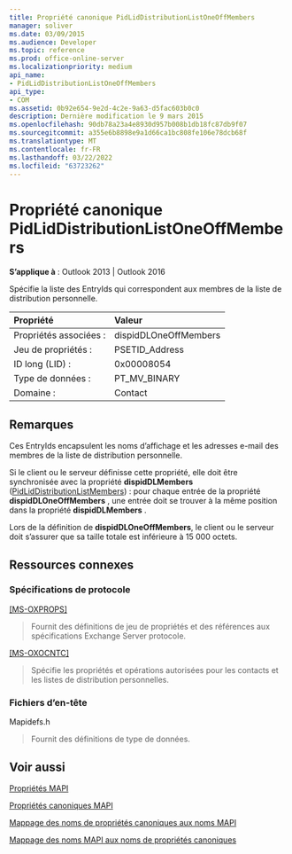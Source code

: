 ```yaml
---
title: Propriété canonique PidLidDistributionListOneOffMembers
manager: soliver
ms.date: 03/09/2015
ms.audience: Developer
ms.topic: reference
ms.prod: office-online-server
ms.localizationpriority: medium
api_name:
- PidLidDistributionListOneOffMembers
api_type:
- COM
ms.assetid: 0b92e654-9e2d-4c2e-9a63-d5fac603b0c0
description: Dernière modification le 9 mars 2015
ms.openlocfilehash: 90db78a23a4e8930d957b008b1db18fc87db9f07
ms.sourcegitcommit: a355e6b8898e9a1d66ca1bc808fe106e78dcb68f
ms.translationtype: MT
ms.contentlocale: fr-FR
ms.lasthandoff: 03/22/2022
ms.locfileid: "63723262"
---
```

# <a name="pidliddistributionlistoneoffmembers-canonical-property"></a>Propriété canonique PidLidDistributionListOneOffMembers

  
  
**S’applique à** : Outlook 2013 | Outlook 2016 
  
Spécifie la liste des EntryIds qui correspondent aux membres de la liste de distribution personnelle.
  
|Propriété |Valeur |
|:-----|:-----|
|Propriétés associées :  <br/> |dispidDLOneOffMembers  <br/> |
|Jeu de propriétés :  <br/> |PSETID_Address  <br/> |
|ID long (LID) :  <br/> |0x00008054  <br/> |
|Type de données :  <br/> |PT_MV_BINARY  <br/> |
|Domaine :  <br/> |Contact  <br/> |
   
## <a name="remarks"></a>Remarques

Ces EntryIds encapsulent les noms d’affichage et les adresses e-mail des membres de la liste de distribution personnelle.
  
Si le client ou le serveur définisse cette propriété, elle doit être synchronisée avec la propriété **dispidDLMembers** ([PidLidDistributionListMembers](pidliddistributionlistmembers-canonical-property.md)) : pour chaque entrée de la propriété **dispidDLOneOffMembers** , une entrée doit se trouver à la même position dans la propriété **dispidDLMembers** . 
  
Lors de la définition de **dispidDLOneOffMembers**, le client ou le serveur doit s’assurer que sa taille totale est inférieure à 15 000 octets.
  
## <a name="related-resources"></a>Ressources connexes

### <a name="protocol-specifications"></a>Spécifications de protocole

[[MS-OXPROPS]](https://msdn.microsoft.com/library/f6ab1613-aefe-447d-a49c-18217230b148%28Office.15%29.aspx)
  
> Fournit des définitions de jeu de propriétés et des références aux spécifications Exchange Server protocole.
    
[[MS-OXOCNTC]](https://msdn.microsoft.com/library/9b636532-9150-4836-9635-9c9b756c9ccf%28Office.15%29.aspx)
  
> Spécifie les propriétés et opérations autorisées pour les contacts et les listes de distribution personnelles.
    
### <a name="header-files"></a>Fichiers d’en-tête

Mapidefs.h
  
> Fournit des définitions de type de données.
    
## <a name="see-also"></a>Voir aussi



[Propriétés MAPI](mapi-properties.md)
  
[Propriétés canoniques MAPI](mapi-canonical-properties.md)
  
[Mappage des noms de propriétés canoniques aux noms MAPI](mapping-canonical-property-names-to-mapi-names.md)
  
[Mappage des noms MAPI aux noms de propriétés canoniques](mapping-mapi-names-to-canonical-property-names.md)

